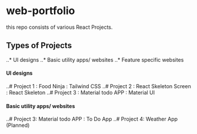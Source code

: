 # web-portfolio 
this repo consists of various React Projects. 
## Types of Projects
..* UI designs 
..* Basic utility apps/ websites
..* Feature specific websites

#### UI designs 
..# Project 1 : Food Ninja : Tailwind CSS
..# Project 2 : React Skeleton Screen : React Skeleton
..# Project 3 : Material todo APP : Material UI 

#### Basic utility apps/ websites
..# Project 3: Material todo APP : To Do App
..# Project 4: Weather App (Planned)
